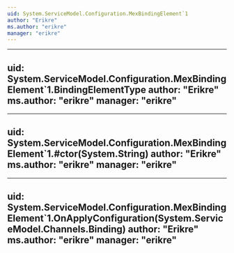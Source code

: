 ```yaml
---
uid: System.ServiceModel.Configuration.MexBindingElement`1
author: "Erikre"
ms.author: "erikre"
manager: "erikre"
---
```


---
uid: System.ServiceModel.Configuration.MexBindingElement`1.BindingElementType
author: "Erikre"
ms.author: "erikre"
manager: "erikre"
---

---
uid: System.ServiceModel.Configuration.MexBindingElement`1.#ctor(System.String)
author: "Erikre"
ms.author: "erikre"
manager: "erikre"
---

---
uid: System.ServiceModel.Configuration.MexBindingElement`1.OnApplyConfiguration(System.ServiceModel.Channels.Binding)
author: "Erikre"
ms.author: "erikre"
manager: "erikre"
---
